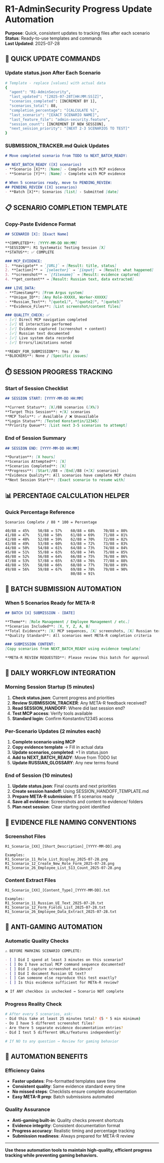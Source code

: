 # R1-AdminSecurity Progress Update Automation

**Purpose**: Quick, consistent updates to tracking files after each scenario  
**Status**: Ready-to-use templates and commands  
**Last Updated**: 2025-07-28

## 🚀 QUICK UPDATE COMMANDS

### Update status.json After Each Scenario
```bash
# Template - replace [values] with actual data
{
  "agent": "R1-AdminSecurity",
  "last_updated": "[2025-07-28T[HH:MM:SS]Z]",
  "scenarios_completed": [INCREMENT BY 1],
  "scenarios_total": 88,
  "completion_percentage": "[CALCULATE %]",
  "last_scenario": "[EXACT SCENARIO NAME]",
  "last_feature_file": "admin-security.feature",
  "session_count": [INCREMENT IF NEW SESSION],
  "next_session_priority": "[NEXT 2-3 SCENARIOS TO TEST]"
}
```

### SUBMISSION_TRACKER.md Quick Updates
```markdown
# Move completed scenario from TODO to NEXT_BATCH_READY:

## NEXT_BATCH_READY ([X] scenarios)
- **Scenario [X]**: [Name] - Complete with MCP evidence
- **Scenario [Y]**: [Name] - Complete with MCP evidence

# When 5 scenarios ready, move to PENDING_REVIEW:
## PENDING_REVIEW ([X] scenarios)  
- **Batch [X]**: Scenarios [list] - Submitted [date]
```

## 📋 SCENARIO COMPLETION TEMPLATE

### Copy-Paste Evidence Format
```markdown
## SCENARIO [X]: [Exact Name]

**COMPLETED**: [YYYY-MM-DD HH:MM]  
**SESSION**: R1 Systematic Testing Session [X]  
**STATUS**: ✅ COMPLETE

### MCP_EVIDENCE:
1. **navigate** → `[URL]` → [Result: title, status]
2. **[action]** → `[selector]` → `[input]` → [Result: what happened]  
3. **screenshot** → `[filename]` → [Result: evidence captured]
4. **get_content** → [Result: Russian text, data extracted]

### LIVE_DATA:
- **Timestamp**: [From Argus system]
- **Unique_ID**: [Any Role-XXXXX, Worker-XXXXX]
- **Russian_Text**: "[quote1]", "[quote2]", "[quote3]"
- **Evidence_Files**: [List screenshot/content files]

### QUALITY_CHECK: ✅
- [✅] Direct MCP navigation completed
- [✅] UI interaction performed  
- [✅] Evidence captured (screenshot + content)
- [✅] Russian text documented
- [✅] Live system data recorded
- [✅] Errors/limitations noted

**READY_FOR_SUBMISSION**: Yes / No  
**BLOCKERS**: None / [Specific issues]
```

## ⏱️ SESSION PROGRESS TRACKING

### Start of Session Checklist
```markdown
## SESSION START: [YYYY-MM-DD HH:MM]

**Current Status**: [X]/88 scenarios ([X%])
**Target This Session**: +[X] scenarios
**MCP Tools**: ✅ Available / ❌ Unavailable  
**Login Status**: [Tested Konstantin/12345]
**Priority Queue**: [List next 3-5 scenarios to attempt]
```

### End of Session Summary
```markdown
## SESSION END: [YYYY-MM-DD HH:MM]

**Duration**: [X hours]
**Scenarios Attempted**: [X]
**Scenarios Completed**: [X]  
**Progress**: [Start]/88 → [End]/88 (+[X] scenarios)
**Evidence Quality**: All scenarios have complete MCP chains
**Next Session Start**: [Exact scenario to resume with]
```

## 📊 PERCENTAGE CALCULATION HELPER

### Quick Percentage Reference
```
Scenarios Complete / 88 * 100 = Percentage

40/88 = 45%    50/88 = 57%    60/88 = 68%    70/88 = 80%
41/88 = 47%    51/88 = 58%    61/88 = 69%    71/88 = 81%
42/88 = 48%    52/88 = 59%    62/88 = 70%    72/88 = 82%
43/88 = 49%    53/88 = 60%    63/88 = 72%    73/88 = 83%
44/88 = 50%    54/88 = 61%    64/88 = 73%    74/88 = 84%
45/88 = 51%    55/88 = 63%    65/88 = 74%    75/88 = 85%
46/88 = 52%    56/88 = 64%    66/88 = 75%    76/88 = 86%
47/88 = 53%    57/88 = 65%    67/88 = 76%    77/88 = 88%
48/88 = 55%    58/88 = 66%    68/88 = 77%    78/88 = 89%
49/88 = 56%    59/88 = 67%    69/88 = 78%    79/88 = 90%
                              80/88 = 91%
```

## 🎯 BATCH SUBMISSION AUTOMATION

### When 5 Scenarios Ready for META-R
```markdown
## BATCH [X] SUBMISSION - [DATE]

**Theme**: [Role Management / Employee Management / etc.]
**Scenarios Included**: [X, Y, Z, A, B]
**Total Evidence**: [X] MCP sequences, [X] screenshots, [X] Russian terms
**Quality Standard**: All scenarios meet META-R completion criteria

### SUBMISSION CONTENT:
[Copy scenarios from NEXT_BATCH_READY using evidence template]

**META-R REVIEW REQUESTED**: Please review this batch for approval
```

## 🔄 DAILY WORKFLOW INTEGRATION

### Morning Session Startup (5 minutes)
1. **Check status.json**: Current progress and priorities
2. **Review SUBMISSION_TRACKER**: Any META-R feedback received?
3. **Read SESSION_HANDOFF**: Where did last session end?
4. **Test MCP access**: Verify tools available
5. **Standard login**: Confirm Konstantin/12345 access

### Per-Scenario Updates (2 minutes each)
1. **Complete scenario using MCP**
2. **Copy evidence template** → Fill in actual data
3. **Update scenarios_completed**: +1 in status.json
4. **Add to NEXT_BATCH_READY**: Move from TODO list
5. **Update RUSSIAN_GLOSSARY**: Any new terms found

### End of Session (10 minutes)
1. **Update status.json**: Final counts and next priorities
2. **Create session handoff**: Using SESSION_HANDOFF_TEMPLATE.md
3. **Prepare META-R submission**: If 5 scenarios ready
4. **Save all evidence**: Screenshots and content to evidence/ folders
5. **Plan next session**: Clear starting point identified

## 📝 EVIDENCE FILE NAMING CONVENTIONS

### Screenshot Files
```
R1_Scenario_[XX]_[Short_Description]_[YYYY-MM-DD].png

Examples:
R1_Scenario_11_Role_List_Display_2025-07-28.png
R1_Scenario_12_Create_New_Role_Form_2025-07-28.png
R1_Scenario_26_Employee_List_513_Count_2025-07-28.png
```

### Content Extract Files
```
R1_Scenario_[XX]_[Content_Type]_[YYYY-MM-DD].txt

Examples:
R1_Scenario_11_Russian_UI_Text_2025-07-28.txt
R1_Scenario_12_Form_Fields_List_2025-07-28.txt
R1_Scenario_26_Employee_Data_Extract_2025-07-28.txt
```

## 🚨 ANTI-GAMING AUTOMATION

### Automatic Quality Checks
```markdown
⚠️ BEFORE MARKING SCENARIO COMPLETE:

- [ ] Did I spend at least 3 minutes on this scenario?
- [ ] Do I have actual MCP command sequence documented?
- [ ] Did I capture screenshot evidence?
- [ ] Did I document Russian UI text?
- [ ] Can someone else reproduce this test exactly?
- [ ] Is this evidence sufficient for META-R review?

❌ If ANY checkbox is unchecked → Scenario NOT complete
```

### Progress Reality Check
```bash
# After every 5 scenarios, ask:
- Did this take at least 25 minutes total? (5 * 5 min minimum)
- Do I have 5 different screenshot files?
- Are there 5 separate evidence documentation entries?
- Did I test 5 different URLs/features independently?

# If NO to any question → Review for gaming behavior
```

## 🎯 AUTOMATION BENEFITS

### Efficiency Gains
- **Faster updates**: Pre-formatted templates save time
- **Consistent quality**: Same evidence standard every time
- **No missed steps**: Checklists ensure complete documentation
- **Easy META-R prep**: Batch submissions automated

### Quality Assurance
- **Anti-gaming built-in**: Quality checks prevent shortcuts
- **Evidence integrity**: Consistent documentation format
- **Progress accuracy**: Realistic timing and percentage tracking
- **Submission readiness**: Always prepared for META-R review

---

**Use these automation tools to maintain high-quality, efficient progress tracking while preventing gaming behaviors.**